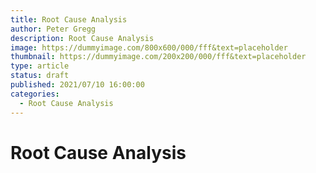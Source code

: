 ```yaml
---
title: Root Cause Analysis
author: Peter Gregg
description: Root Cause Analysis
image: https://dummyimage.com/800x600/000/fff&text=placeholder
thumbnail: https://dummyimage.com/200x200/000/fff&text=placeholder
type: article
status: draft
published: 2021/07/10 16:00:00
categories: 
  - Root Cause Analysis
---
```


# Root Cause Analysis